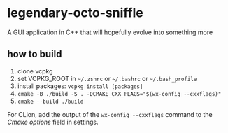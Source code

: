 # legendary-octo-sniffle
A GUI application in C++ that will hopefully evolve into something more


## how to build

1. clone vcpkg
2. set VCPKG_ROOT in `~/.zshrc` or `~/.bashrc` or `~/.bash_profile`
3. install packages: `vcpkg install [packages]`
4. `cmake -B ./build -S . -DCMAKE_CXX_FLAGS="$(wx-config --cxxflags)"`
5. `cmake --build ./build`

For CLion, add the output of the `wx-config --cxxflags` command to the _Cmake options_ field in settings.